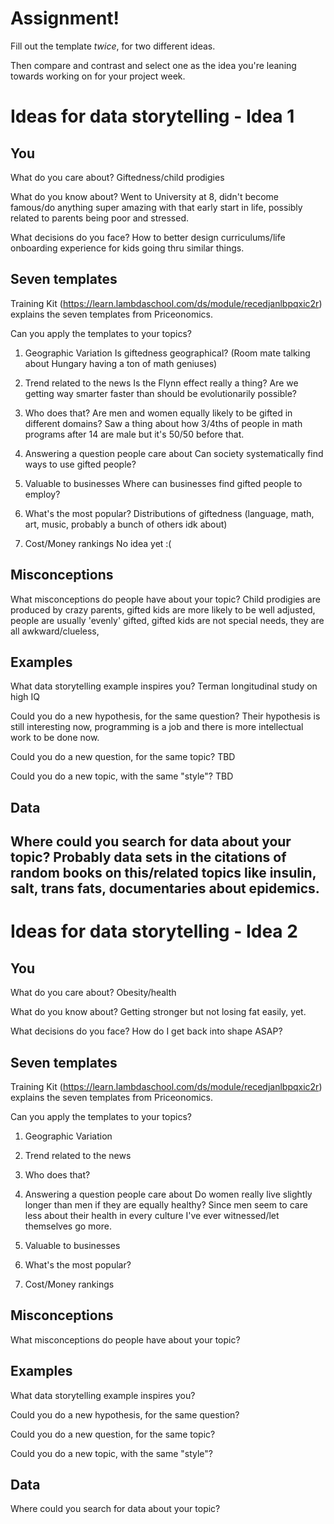 # Assignment!

Fill out the template *twice*, for two different ideas.

Then compare and contrast and select one as the idea you're leaning towards
working on for your project week.


# Ideas for data storytelling - Idea 1

## You

What do you care about?
Giftedness/child prodigies

What do you know about?
Went to University at 8, didn't become famous/do anything super amazing with that early start in life, possibly related to
parents being poor and stressed.

What decisions do you face?
How to better design curriculums/life onboarding experience for kids going thru similar things.

## Seven templates

Training Kit (https://learn.lambdaschool.com/ds/module/recedjanlbpqxic2r) explains the seven templates from Priceonomics.

Can you apply the templates to your topics? 

1. Geographic Variation
Is giftedness geographical? (Room mate talking about Hungary having a ton of math geniuses)

2. Trend related to the news
Is the Flynn effect really a thing? Are we getting way smarter faster than should be evolutionarily possible?

3. Who does that?
Are men and women equally likely to be gifted in different domains? Saw a thing about how 3/4ths of people in math programs after 14 are male but it's 50/50 before that. 

4. Answering a question people care about
Can society systematically find ways to use gifted people?

5. Valuable to businesses
Where can businesses find gifted people to employ?

6. What's the most popular?
Distributions of giftedness (language, math, art, music, probably a bunch of others idk about)

7. Cost/Money rankings
No idea yet :(

## Misconceptions

What misconceptions do people have about your topic?
Child prodigies are produced by crazy parents, gifted kids are more likely to be well adjusted, people are usually 'evenly' gifted,
gifted kids are not special needs, they are all awkward/clueless,

## Examples

What data storytelling example inspires you?
Terman longitudinal study on high IQ

Could you do a new hypothesis, for the same question?
Their hypothesis is still interesting now, programming is a job and there is more intellectual work to be done now.

Could you do a new question, for the same topic?
TBD

Could you do a new topic, with the same "style"?
TBD

## Data

Where could you search for data about your topic?
Probably data sets in the citations of random books on this/related topics like insulin, salt, trans fats, documentaries about epidemics.
---

# Ideas for data storytelling - Idea 2

## You

What do you care about?
Obesity/health

What do you know about?
Getting stronger but not losing fat easily, yet.

What decisions do you face?
How do I get back into shape ASAP?

## Seven templates

Training Kit (https://learn.lambdaschool.com/ds/module/recedjanlbpqxic2r) explains the seven templates from Priceonomics.

Can you apply the templates to your topics? 

1. Geographic Variation


2. Trend related to the news


3. Who does that?


4. Answering a question people care about
Do women really live slightly longer than men if they are equally healthy? Since men seem to care less about their health in every culture I've ever witnessed/let themselves go more.

5. Valuable to businesses


6. What's the most popular?


7. Cost/Money rankings


## Misconceptions

What misconceptions do people have about your topic?


## Examples

What data storytelling example inspires you?


Could you do a new hypothesis, for the same question?


Could you do a new question, for the same topic?


Could you do a new topic, with the same "style"?


## Data

Where could you search for data about your topic?
